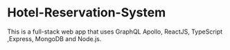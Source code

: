 # Hotel-Reservation-System
This is a full-stack web app that uses GraphQL Apollo, ReactJS, TypeScript ,Express, MongoDB and Node.js.
